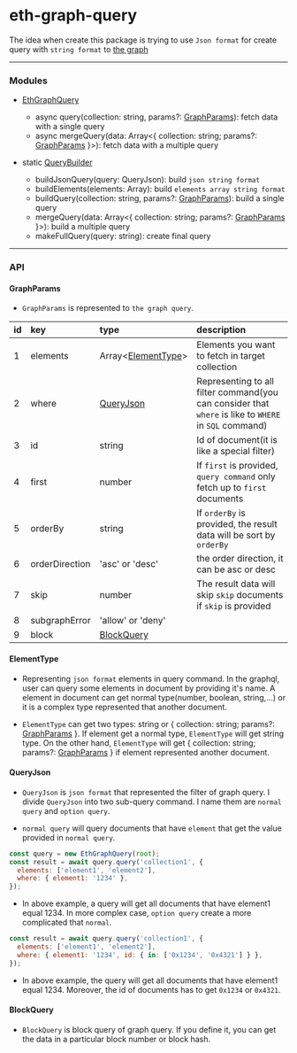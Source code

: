<h1>
eth-graph-query
</h1>

The idea when create this package is trying to use `Json format` for create query with `string format` to [the graph](https://thegraph.com/)

---

### Modules

- [EthGraphQuery](https://github.com/phamhongphuc1999/eth-graph-query/blob/main/src/index.ts)

  - async query<T>(collection: string, params?: [GraphParams](#graph_params)): fetch data with a single query
  - async mergeQuery<T>(data: Array<{ collection: string; params?: [GraphParams](#graph_params) }>): fetch data with a multiple query

- static [QueryBuilder](https://github.com/phamhongphuc1999/eth-graph-query/blob/main/src/query-builder.ts)
  - buildJsonQuery(query: QueryJson): build `json string format`
  - buildElements(elements: Array<ElementType>): build `elements array string format`
  - buildQuery(collection: string, params?: [GraphParams](#graph_params)): build a single query
  - mergeQuery(data: Array<{ collection: string; params?: [GraphParams](#graph_params) }>): build a multiple query
  - makeFullQuery(query: string): create final query

---

### API

#### GraphParams <a name="graph_params"></a>

- `GraphParams` is represented to `the graph query`.

| id  | key            | type                                | description                                                                                           |
| :-- | :------------- | :---------------------------------- | :---------------------------------------------------------------------------------------------------- |
| 1   | elements       | Array<[ElementType](#element_type)> | Elements you want to fetch in target collection                                                       |
| 2   | where          | [QueryJson](#query_json)            | Representing to all filter command(you can consider that `where` is like to `WHERE` in `SQL` command) |
| 3   | id             | string                              | Id of document(it is like a special filter)                                                           |
| 4   | first          | number                              | If `first` is provided, `query command` only fetch up to `first` documents                            |
| 5   | orderBy        | string                              | If `orderBy` is provided, the result data will be sort by `orderBy`                                   |
| 6   | orderDirection | 'asc' or 'desc'                     | the order direction, it can be asc or desc                                                            |
| 7   | skip           | number                              | The result data will skip `skip` documents if `skip` is provided                                      |
| 8   | subgraphError  | 'allow' or 'deny'                   |                                                                                                       |
| 9   | block          | [BlockQuery](#block_query)          |                                                                                                       |

#### ElementType <a name="element_type"></a>

- Representing `json format` elements in query command. In the graphql, user can query some elements in document by providing it's name. A element in document can get normal type(number, boolean, string,...) or it is a complex type represented that another document.

- `ElementType` can get two types: string or { collection: string; params?: [GraphParams](#graph_params) }. If element get a normal type, `ElementType` will get string type. On the other hand, `ElementType` will get { collection: string; params?: [GraphParams](#graph_params) } if element represented another document.

#### QueryJson <a name="query_json"></a>

- `QueryJson` is `json format` that represented the filter of graph query. I divide `QueryJson` into two sub-query command. I name them are `normal query` and `option query`.

- `normal query` will query documents that have `element` that get the value provided in `normal query`.

```js
const query = new EthGraphQuery(root);
const result = await query.query('collection1', {
  elements: ['element1', 'element2'],
  where: { element1: '1234' },
});
```

- In above example, a query will get all documents that have element1 equal 1234. In more complex case, `option query` create a more complicated that `normal`.

```js
const result = await query.query('collection1', {
  elements: ['element1', 'element2'],
  where: { element1: '1234', id: { in: ['0x1234', '0x4321'] } },
});
```

- In above example, the query will get all documents that have element1 equal 1234. Moreover, the id of documents has to get `0x1234` or `0x4321`.

#### BlockQuery <a name="block_query"></a>

- `BlockQuery` is block query of graph query. If you define it, you can get the data in a particular block number or block hash.

